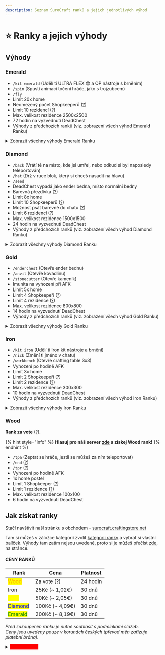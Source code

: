 ```yaml
---
description: Seznam SuroCraft ranků a jejich jednotlivých výhod
---
```


# ⭐ Ranky a jejich výhody

## Výhody

### Emerald <img src="../.gitbook/assets/SC_emerald-rank.png" alt="" data-size="line">

* `/kit emerald` (Udělí ti ULTRA FLEX :sunglasses: a OP nástroje s brněním)
* `/spin` (Spustí animaci točení hráče, jako s trojzubcem)
* `/fly`
* Limit 20x home
* Neomezený počet Shopkeeperů ([?](../t/shopkeepers.md))
* Limit 10 rezidencí ([?](../t/res.md))
* Max. velikost rezidence 2500x2500
* 72 hodin na vyzvednutí DeadChest
* Výhody z předchozích ranků (viz. zobrazení všech výhod Emerald Ranku)

<details>

<summary>Zobrazit všechny výhody Emerald Ranku <img src="../.gitbook/assets/SC_emerald-rank.png" alt="" data-size="line"></summary>

* `/back` (Vrátí tě na místo, kde jsi umřel, nebo odkud si byl naposledy teleportován)
* `/hat` (Drž v ruce blok, který si chceš nasadit na hlavu)
* `/seed`
* `/anvil` (Otevře kovadlinu)
* `/enderchest` (Otevře ender bednu)
* `/stonecutter` (Otevře kameník)
* `/tpa` (Zeptat se hráče, jestli se můžeš za ním teleportovat)
* `/end` ([?](../t/uzitecne.md#tp))
* `/tpr` ([?](../t/uzitecne.md#tp))
* `/nick` (Změní ti jméno v chatu)
* `/workbench` (Otevře crafting table 3x3)
* DeadChest vypadá jako ender bedna, místo normální bedny
* Možnost psát barevně do chatu ([?](help.md#psani-barevne-do-chatu))
* Barevná přezdívka ([?](help.md#barevna-prezdivka))
* `/kit emerald` (Udělí ti ULTRA FLEX :sunglasses: a OP nástroje s brněním)
* `/spin` (Spustí animaci točení hráče, jako s trojzubcem)
* Imunita na vyhození při AFK
* Limit 20x home
* Neomezený počet Shopkeeperů ([?](../t/shopkeepers.md))
* Limit 10 rezidencí ([?](../t/res.md))
* Max. velikost rezidence 2500x2500
* 72 hodin na vyzvednutí DeadChest

</details>

### Diamond <img src="../.gitbook/assets/SC_diamond-rank (1) (1).png" alt="" data-size="line">

* `/back` (Vrátí tě na místo, kde jsi umřel, nebo odkud si byl naposledy teleportován)
* `/hat` (Drž v ruce blok, který si chceš nasadit na hlavu)
* `/seed`
* DeadChest vypadá jako ender bedna, místo normální bedny
* Barevná přezdívka ([?](help.md#barevna-prezdivka))
* Limit 8x home
* Limit 10 Shopkeeperů ([?](../t/shopkeepers.md))
* Možnost psát barevně do chatu ([?](help.md#psani-barevne-do-chatu))
* Limit 6 rezidencí ([?](../t/res.md))
* Max. velikost rezidence 1500x1500
* 24 hodin na vyzvednutí DeadChest
* Výhody z předchozích ranků (viz. zobrazení všech výhod Diamond Ranku)

<details>

<summary>Zobrazit všechny výhody Diamond Ranku <img src="../.gitbook/assets/SC_diamond-rank (1) (1).png" alt="" data-size="line"></summary>

* `/back` (Vrátí tě na místo, kde jsi umřel, nebo odkud si byl naposledy teleportován)
* `/hat` (Drž v ruce blok, který si chceš nasadit na hlavu)
* `/seed`
* `/anvil` (Otevře kovadlinu)
* `/enderchest` (Otevře ender bednu)
* `/stonecutter` (Otevře kameník)
* `/tpa` (Zeptat se hráče, jestli se můžeš za ním teleportovat)
* `/end` ([?](../t/uzitecne.md#tp))
* `/tpr` ([?](../t/uzitecne.md#tp))
* `/nick` (Změní ti jméno v chatu)
* `/workbench` (Otevře crafting table 3x3)
* DeadChest vypadá jako ender bedna, místo normální bedny
* Možnost psát barevně do chatu ([?](help.md#psani-barevne-do-chatu))
* Barevná přezdívka ([?](help.md#barevna-prezdivka))
* Imunita na vyhození při AFK
* Limit 8x home
* Limit 10 Shopkeeperů ([?](../t/shopkeepers.md))
* Možnost psát barevně do chatu ([?](help.md#psani-barevne-do-chatu))
* Limit 6 rezidencí ([?](../t/res.md))
* Max. velikost rezidence 1500x1500
* 24 hodin na vyzvednutí DeadChest

</details>

### Gold <img src="../.gitbook/assets/SC_gold-rank.png" alt="" data-size="line">

* `/enderchest` (Otevře ender bednu)
* `/anvil` (Otevře kovadlinu)
* `/stonecutter` (Otevře kameník)
* Imunita na vyhození při AFK
* Limit 5x home
* Limit 4 Shopkeepeři ([?](../t/shopkeepers.md))
* Limit 4 rezidence ([?](../t/res.md))
* Max. velikost rezidence 800x800
* 14 hodin na vyzvednutí DeadChest
* Výhody z předchozích ranků (viz. zobrazení všech výhod Gold Ranku)

<details>

<summary>Zobrazit všechny výhody Gold Ranku <img src="../.gitbook/assets/SC_gold-rank.png" alt="" data-size="line"></summary>

* `/anvil` (Otevře kovadlinu)
* `/enderchest` (Otevře ender bednu)
* `/stonecutter` (Otevře kameník)
* `/tpa` (Zeptat se hráče, jestli se můžeš za ním teleportovat)
* `/end` ([?](../t/uzitecne.md#tp))
* `/tpr` ([?](../t/uzitecne.md#tp))
* `/nick` (Změní ti jméno v chatu)
* `/workbench` (Otevře crafting table 3x3)
* Imunita na vyhození při AFK
* Limit 5x home
* Limit 4 Shopkeepeři ([?](../t/shopkeepers.md))
* Limit 4 rezidence ([?](../t/res.md))
* Max. velikost rezidence 800x800
* 14 hodin na vyzvednutí DeadChest

</details>

### Iron <img src="../.gitbook/assets/SC_iron-rank (1).png" alt="" data-size="line">

* `/kit iron` (Udělí ti Iron kit nástroje a brnění)
* `/nick` (Změní ti jméno v chatu)
* `/workbench` (Otevře crafting table 3x3)
* Vyhození po hodině AFK
* Limit 3x home
* Limit 2 Shopkeepeři ([?](../t/shopkeepers.md))
* Limit 2 rezidence ([?](../t/res.md))
* Max. velikost rezidence 300x300
* 10 hodin na vyzvednutí DeadChest
* Výhody z předchozích ranků (viz. zobrazení všech výhod Iron Ranku)

<details>

<summary>Zobrazit všechny výhody Iron Ranku <img src="../.gitbook/assets/SC_iron-rank (1).png" alt="" data-size="line"></summary>

* `/tpa` (Zeptat se hráče, jestli se můžeš za ním teleportovat)
* `/end` ([?](../t/uzitecne.md#tp))
* `/tpr` ([?](../t/uzitecne.md#tp))
* `/nick` (Změní ti jméno v chatu)
* `/workbench` (Otevře crafting table 3x3)
* Vyhození po hodině AFK
* Limit 3x home
* Limit 2 Shopkeepeři ([?](../t/shopkeepers.md))
* Limit 2 rezidence ([?](../t/res.md))
* Max. velikost rezidence 300x300
* 10 hodin na vyzvednutí DeadChest

</details>

### Wood <img src="../.gitbook/assets/SC_wood-rank.png" alt="" data-size="line">

**Rank za vote** ([?](../#vote)).

{% hint style="info" %}
**Hlasuj pro náš server** [**zde**](https://vote.petyxbron.cz/) **a získej Wood rank!**
{% endhint %}

* `/tpa` (Zeptat se hráče, jestli se můžeš za ním teleportovat)
* `/end` ([?](../t/uzitecne.md#tp))
* `/tpr` ([?](../t/uzitecne.md#tp))
* Vyhození po hodině AFK
* 1x home postel
* Limit 1 Shopkeeper ([?](../t/shopkeepers.md))
* Limit 1 rezidence ([?](../t/res.md))
* Max. velikost rezidence 100x100
* 6 hodin na vyzvednutí DeadChest

## Jak získat ranky <a href="#prices" id="prices"></a>

Stačí navštívit naší stránku s obchodem - [surocraft.craftingstore.net](https://surocraft.craftingstore.net/)

Tam si můžeš v záložce kategorií zvolit [kategorii ranky](https://surocraft.craftingstore.net/category/275918) a vybrat si vlastní balíček. Výhody tam zatím nejsou uvedené, proto si je můžeš přečíst [zde](r.md#vyhody), na stránce.

#### CENY RANKŮ

| **Rank**                                                                                                                    | **Cena**                | **Platnost** |
| --------------------------------------------------------------------------------------------------------------------------- | ----------------------- | ------------ |
| <mark style="color:orange;">Wood</mark> <img src="../.gitbook/assets/SC_wood-rank.png" alt="" data-size="line">             | Za vote ([?](../#vote)) | 24 hodin     |
| Iron <img src="../.gitbook/assets/SC_iron-rank (1).png" alt="" data-size="line">                                            | 25Kč (\~ 1,02€)         | 30 dnů       |
| <mark style="color:yellow;">Gold</mark> <img src="../.gitbook/assets/SC_gold-rank.png" alt="" data-size="line">             | 50Kč (\~ 2,05€)         | 30 dnů       |
| <mark style="color:blue;">Diamond</mark> <img src="../.gitbook/assets/SC_diamond-rank (1) (1).png" alt="" data-size="line"> | 100Kč (\~ 4,09€)        | 30 dnů       |
| <mark style="color:green;">Emerald</mark> <img src="../.gitbook/assets/SC_emerald-rank.png" alt="" data-size="line">        | 200Kč (\~ 8,19€)        | 30 dnů       |

_Před zakoupením ranku je nutné souhlasit s podmínkami služeb._\
_Ceny jsou uvedeny pouze v korunách českých (převod měn zařizuje platební brána)._

<details>

<summary><mark style="color:red;background-color:red;">YouTube rank</mark></summary>

* Obsahuje veškeré výhody z ranku [Gold](r.md#gold)

#### Podmínky pro získání YouTube ranku:

1. Název kanálu se musí shodovat s Minecraft jménem
2. Minimálně 100 odběratelů
3. Minimálně 6 hodin nahraného času na serveru
4. Časté videa/streamy (minimálně 1x za měsíc)
5. Dobrá reprezentace serveru a dodržování pravidel serveru
6. Jméno "SuroCraft" v názvech videí/streamů
7. IP, případně i odkazy na SuroCraft v popiscích videí/streamů

Aktualizováno 18.04.2023\
Staff ve vlastním zájmu může určit výjimky podmínek pro některé hráče s rankem.

</details>
